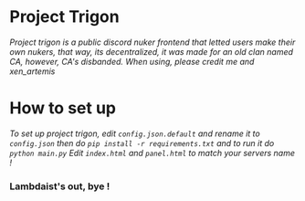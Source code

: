 # Project Trigon
*Project trigon is a public discord nuker frontend that letted users make their own nukers, that way, its decentralized, it was made for an old clan named CA, however, CA's disbanded.*
*When using, please credit me and xen_artemis*

# How to set up
*To set up project trigon, edit `config.json.default` and rename it to `config.json` then do ```pip install -r requirements.txt``` and to run it do ```python main.py```*
*Edit `index.html` and `panel.html` to match your servers name !*

### Lambdaist's out, bye !
